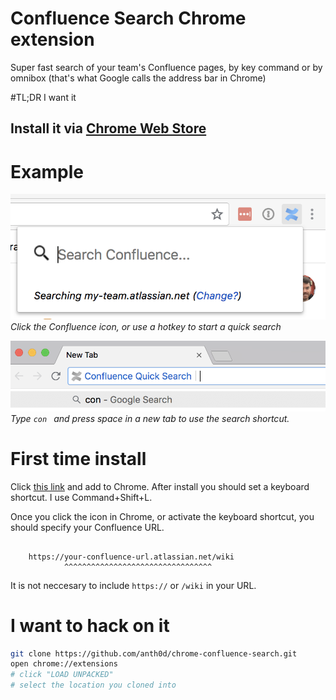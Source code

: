 # Confluence Search Chrome extension

Super fast search of your team's Confluence pages, by key command or by omnibox (that's what Google calls the address bar in Chrome)

#TL;DR I want it

## Install it via [Chrome Web Store](https://chrome.google.com/webstore/detail/confluence-quick-search/gimcmmlpmjffkpbomagapjhdfbbeldfk)

# Example


![popup example](docs/demo-1.png)
*Click the Confluence icon, or use a hotkey to start a quick search*


![omnibox example](docs/demo-2.png)
*Type `con ` and press space in a new tab to use the search shortcut.*


# First time install

Click [this link](https://chrome.google.com/webstore/detail/confluence-quick-search/gimcmmlpmjffkpbomagapjhdfbbeldfk) and add to Chrome. After install you should set a keyboard shortcut. I use Command+Shift+L.

Once you click the icon in Chrome, or activate the keyboard shortcut, you should specify your Confluence URL.

```

    https://your-confluence-url.atlassian.net/wiki
            ^^^^^^^^^^^^^^^^^^^^^^^^^^^^^^^^^

```

It is not neccesary to include `https://` or `/wiki` in your URL.


# I want to hack on it

```bash
git clone https://github.com/anth0d/chrome-confluence-search.git
open chrome://extensions
# click "LOAD UNPACKED"
# select the location you cloned into
```
